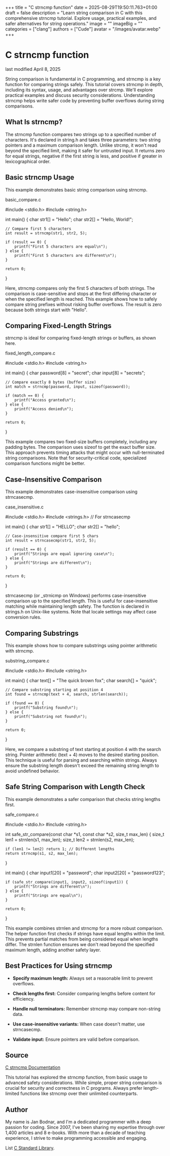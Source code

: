 +++
title = "C strncmp function"
date = 2025-08-29T19:50:11.763+01:00
draft = false
description = "Learn string comparison in C with this comprehensive strncmp tutorial. Explore usage, practical examples, and safer alternatives for string operations."
image = ""
imageBig = ""
categories = ["clang"]
authors = ["Cude"]
avatar = "/images/avatar.webp"
+++

# C strncmp function

last modified April 8, 2025

String comparison is fundamental in C programming, and strncmp is a
key function for comparing strings safely. This tutorial covers strncmp
in depth, including its syntax, usage, and advantages over strcmp.
We'll explore practical examples and discuss security considerations.
Understanding strncmp helps write safer code by preventing buffer
overflows during string comparisons.

## What Is strncmp?

The strncmp function compares two strings up to a specified number
of characters. It's declared in string.h and takes three parameters:
two string pointers and a maximum comparison length. Unlike strcmp,
it won't read beyond the specified limit, making it safer for untrusted input.
It returns zero for equal strings, negative if the first string is less, and
positive if greater in lexicographical order.

## Basic strncmp Usage

This example demonstrates basic string comparison using strncmp.

basic_compare.c
  

#include &lt;stdio.h&gt;
#include &lt;string.h&gt;

int main() {
    char str1[] = "Hello";
    char str2[] = "Hello, World!";
    
    // Compare first 5 characters
    int result = strncmp(str1, str2, 5);

    if (result == 0) {
        printf("First 5 characters are equal\n");
    } else {
        printf("First 5 characters are different\n");
    }

    return 0;
}

Here, strncmp compares only the first 5 characters of both strings.
The comparison is case-sensitive and stops at the first differing character or
when the specified length is reached. This example shows how to safely compare
string prefixes without risking buffer overflows. The result is zero because
both strings start with "Hello".

## Comparing Fixed-Length Strings

strncmp is ideal for comparing fixed-length strings or buffers, as
shown here.

fixed_length_compare.c
  

#include &lt;stdio.h&gt;
#include &lt;string.h&gt;

int main() {
    char password[8] = "secret";
    char input[8] = "secrets";
    
    // Compare exactly 8 bytes (buffer size)
    int match = strncmp(password, input, sizeof(password));

    if (match == 0) {
        printf("Access granted\n");
    } else {
        printf("Access denied\n");
    }

    return 0;
}

This example compares two fixed-size buffers completely, including any padding
bytes. The comparison uses sizeof to get the exact buffer size.
This approach prevents timing attacks that might occur with null-terminated
string comparisons. Note that for security-critical code, specialized comparison
functions might be better.

## Case-Insensitive Comparison

This example demonstrates case-insensitive comparison using strncasecmp.

case_insensitive.c
  

#include &lt;stdio.h&gt;
#include &lt;strings.h&gt; // For strncasecmp

int main() {
    char str1[] = "HELLO";
    char str2[] = "hello";
    
    // Case-insensitive compare first 5 chars
    int result = strncasecmp(str1, str2, 5);

    if (result == 0) {
        printf("Strings are equal ignoring case\n");
    } else {
        printf("Strings are different\n");
    }

    return 0;
}

strncasecmp (or _strnicmp on Windows) performs
case-insensitive comparison up to the specified length. This is useful for
case-insensitive matching while maintaining length safety. The function is
declared in strings.h on Unix-like systems. Note that locale
settings may affect case conversion rules.

## Comparing Substrings

This example shows how to compare substrings using pointer arithmetic with
strncmp.

substring_compare.c
  

#include &lt;stdio.h&gt;
#include &lt;string.h&gt;

int main() {
    char text[] = "The quick brown fox";
    char search[] = "quick";
    
    // Compare substring starting at position 4
    int found = strncmp(text + 4, search, strlen(search));

    if (found == 0) {
        printf("Substring found\n");
    } else {
        printf("Substring not found\n");
    }

    return 0;
}

Here, we compare a substring of text starting at position 4 with
the search string. Pointer arithmetic (text + 4) moves
to the desired starting position. This technique is useful for parsing and
searching within strings. Always ensure the substring length doesn't exceed the
remaining string length to avoid undefined behavior.

## Safe String Comparison with Length Check

This example demonstrates a safer comparison that checks string lengths first.

safe_compare.c
  

#include &lt;stdio.h&gt;
#include &lt;string.h&gt;

int safe_str_compare(const char *s1, const char *s2, size_t max_len) {
    size_t len1 = strnlen(s1, max_len);
    size_t len2 = strnlen(s2, max_len);
    
    if (len1 != len2) return 1; // Different lengths
    return strncmp(s1, s2, max_len);
}

int main() {
    char input1[20] = "password";
    char input2[20] = "password123";
    
    if (safe_str_compare(input1, input2, sizeof(input1)) {
        printf("Strings are different\n");
    } else {
        printf("Strings are equal\n");
    }

    return 0;
}

This example combines strnlen and strncmp for a more
robust comparison. The helper function first checks if strings have equal lengths
within the limit. This prevents partial matches from being considered equal when
lengths differ. The strnlen function ensures we don't read beyond
the specified maximum length, adding another safety layer.

## Best Practices for Using strncmp

- **Specify maximum length:** Always set a reasonable limit to prevent overflows.

- **Check lengths first:** Consider comparing lengths before content for efficiency.

- **Handle null terminators:** Remember strncmp may compare non-string data.

- **Use case-insensitive variants:** When case doesn't matter, use strncasecmp.

- **Validate input:** Ensure pointers are valid before comparison.

## Source

[C strncmp Documentation](https://en.cppreference.com/w/c/string/byte/strncmp)

This tutorial has explored the strncmp function, from basic usage to
advanced safety considerations. While simple, proper string comparison is crucial
for security and correctness in C programs. Always prefer length-limited functions
like strncmp over their unlimited counterparts.

## Author

My name is Jan Bodnar, and I'm a dedicated programmer with a deep passion for
coding. Since 2007, I've been sharing my expertise through over 1,400 articles
and 8 e-books. With more than a decade of teaching experience, I strive to make
programming accessible and engaging.

List [C Standard Library](/all/#clang-std).